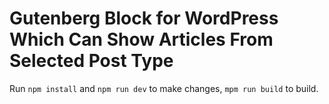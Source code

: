 # Gutenberg Block for WordPress Which Can Show Articles From Selected Post Type

Run `npm install` and `npm run dev` to make changes, `mpm run build` to build.
